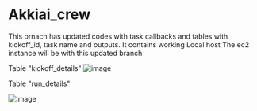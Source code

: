 # Akkiai_crew

This brnach has updated codes with task callbacks and tables with kickoff_id, task name and outputs.
It contains working Local host
The ec2 instance will be with this updated branch

Table "kickoff_details"
![image](https://github.com/user-attachments/assets/331e3d94-0832-4808-96b2-cd3d818b6609)


Table "run_details"

![image](https://github.com/user-attachments/assets/25bb9b1b-9e49-46a0-bd40-45d82683f9b3)
